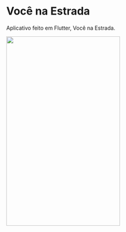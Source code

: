 # Você na Estrada

Aplicativo feito em Flutter, Você na Estrada.

<img src="vcnaestrada.gif" width="300" height="500"/>

<!--![]( | width=100) -->
